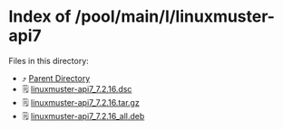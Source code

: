 
# Index of /pool/main/l/linuxmuster-api7
Files in this directory:
- ⤴ [Parent Directory](../)
- 🗒 [linuxmuster-api7_7.2.16.dsc](linuxmuster-api7_7.2.16.dsc)
- 🗒 [linuxmuster-api7_7.2.16.tar.gz](linuxmuster-api7_7.2.16.tar.gz)
- 🗒 [linuxmuster-api7_7.2.16_all.deb](linuxmuster-api7_7.2.16_all.deb)
